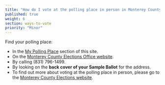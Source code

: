 ```yaml
---
title: "How do I vote at the polling place in person in Monterey County?"
published: true
weight: 6
section: ways-to-vote
priority: "Minor"
---
```


Find your polling place:  
- In the [My Polling Place](#section-my-polling-place) section of this site.  
- On the [Monterey County Elections Office website](http://www.montereycountyelections.us/Locator.asp).  
- By calling (831) 796-1499.  
- By looking on the **back cover of your Sample Ballot** for the address.  
- To find out more about voting at the polling place in person, please go to the [Monterey County Elections website](http://www.montereycountyelections.us/general_infoEN.htm).  
